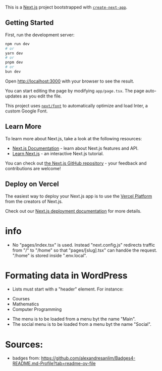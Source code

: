 This is a [Next.js](https://nextjs.org/) project bootstrapped with [`create-next-app`](https://github.com/vercel/next.js/tree/canary/packages/create-next-app).

## Getting Started

First, run the development server:

```bash
npm run dev
# or
yarn dev
# or
pnpm dev
# or
bun dev
```

Open [http://localhost:3000](http://localhost:3000) with your browser to see the result.

You can start editing the page by modifying `app/page.tsx`. The page auto-updates as you edit the file.

This project uses [`next/font`](https://nextjs.org/docs/basic-features/font-optimization) to automatically optimize and load Inter, a custom Google Font.

## Learn More

To learn more about Next.js, take a look at the following resources:

- [Next.js Documentation](https://nextjs.org/docs) - learn about Next.js features and API.
- [Learn Next.js](https://nextjs.org/learn) - an interactive Next.js tutorial.

You can check out [the Next.js GitHub repository](https://github.com/vercel/next.js/) - your feedback and contributions are welcome!

## Deploy on Vercel

The easiest way to deploy your Next.js app is to use the [Vercel Platform](https://vercel.com/new?utm_medium=default-template&filter=next.js&utm_source=create-next-app&utm_campaign=create-next-app-readme) from the creators of Next.js.

Check out our [Next.js deployment documentation](https://nextjs.org/docs/deployment) for more details.

# info

- No "pages/index.tsx" is used. Instead "next.config.js" redirects traffic from "/" to "/home" so that "pages/[slug].tsx" can handöe the request. "/home" is stored inside ".env.local".

# Formating data in WordPress

- Lists must start with a "header" element. For instance:

<ul>
	<li>Courses</li>
	<li>Mathematics</li>
	<li>Computer Programming</li>
</ul>

- The menu is to be loaded from a menu byt the name "Main".
- The social menu is to be loaded from a menu byt the name "Social".

# Sources:

- badges from:
https://github.com/alexandresanlim/Badges4-README.md-Profile?tab=readme-ov-file